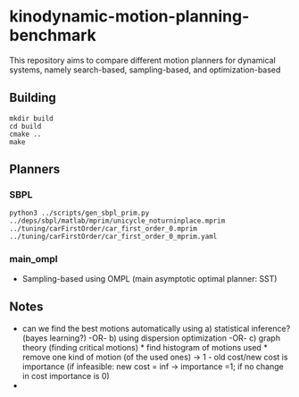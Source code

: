 # kinodynamic-motion-planning-benchmark
This repository aims to compare different motion planners for dynamical systems, namely search-based, sampling-based, and optimization-based

## Building

```
mkdir build
cd build
cmake ..
make
```

## Planners

### SBPL

```
python3 ../scripts/gen_sbpl_prim.py ../deps/sbpl/matlab/mprim/unicycle_noturninplace.mprim ../tuning/carFirstOrder/car_first_order_0.mprim ../tuning/carFirstOrder/car_first_order_0_mprim.yaml
```

### main_ompl

* Sampling-based using OMPL (main asymptotic optimal planner: SST)

## Notes

* can we find the best motions automatically using 
    a) statistical inference? (bayes learning?) -OR-
    b) using dispersion optimization -OR-
    c) graph theory (finding critical motions)
      * find histogram of motions used
      * remove one kind of motion (of the used ones) -> 1 - old cost/new cost is importance (if infeasible: new cost = inf -> importance =1; if no change in cost importance is 0)
* 